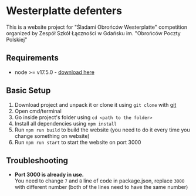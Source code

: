 # Westerplatte defenters
This is a website project for "Śladami Obrońców Westerplatte" competition organized by Zespół Szkół Łączności w Gdańsku im. "Obrońców Poczty Polskiej"

## Requirements
- node >= v17.5.0 - [download here](https://nodejs.org/en/)

## Basic Setup

1. Download project and unpack it or clone it using `git clone` with [git](https://git-scm.com/)
2. Open cmd/terminal
3. Go inside project's folder using `cd <path to the folder>`
4. Install all dependencies using `npm install`
5. Run `npm run build` to build the website (you need to do it every time you change something on website)
6. Run `npm run start` to start the website on port 3000

## Troubleshooting

- <b>Port 3000 is already in use.</b> <br>
You need to change `7` and `8` line of code in package.json, replace `3000` with different number (both of the lines need to have the same number)